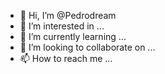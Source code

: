 - 👋 Hi, I’m @Pedrodream
- 👀 I’m interested in ...
- 🌱 I’m currently learning ...
- 💞️ I’m looking to collaborate on ...
- 📫 How to reach me ...

<!---
Pedrodream/Pedrodream is a ✨ special ✨ repository because its `README.md` (this file) appears on your GitHub profile.
You can click the Preview link to take a look at your changes.
--->
